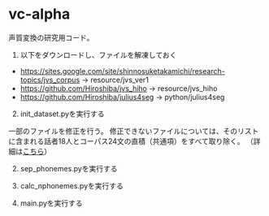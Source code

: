 # vc-alpha

声質変換の研究用コード。

1. 以下をダウンロードし、ファイルを解凍しておく

- https://sites.google.com/site/shinnosuketakamichi/research-topics/jvs_corpus -> resource/jvs_ver1
- https://github.com/Hiroshiba/jvs_hiho -> resource/jvs_hiho
- https://github.com/Hiroshiba/julius4seg -> python/julius4seg

2. init_dataset.pyを実行する

一部のファイルを修正を行う。
修正できないファイルについては、そのリストに含まれる話者18人とコーパス24文の直積（共通項）をすべて取り除く。
（詳細は[こちら](dataset.md)）

2. sep_phonemes.pyを実行する

3. calc_nphonemes.pyを実行する

4. main.pyを実行する
